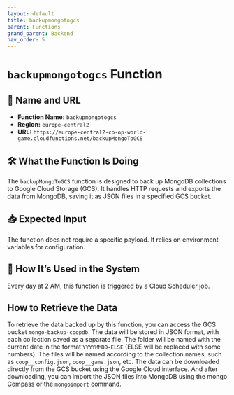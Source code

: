 ```yaml
---
layout: default
title: backupmongotogcs
parent: Functions
grand_parent: Backend
nav_order: 5
---
```


# `backupmongotogcs` Function

## 🔗 Name and URL

- **Function Name:** `backupmongotogcs`
- **Region:** `europe-central2`
- **URL:** `https://europe-central2-co-op-world-game.cloudfunctions.net/backupMongoToGCS`

## 🛠️ What the Function Is Doing

The `backupMongoToGCS` function is designed to back up MongoDB collections to Google Cloud Storage (GCS). It handles HTTP requests and exports the data from MongoDB, saving it as JSON files in a specified GCS bucket.

## 📥 Expected Input

The function does not require a specific payload. It relies on environment variables for configuration.

## 🔄 How It’s Used in the System

Every day at 2 AM, this function is triggered by a Cloud Scheduler job.

## How to Retrieve the Data

To retrieve the data backed up by this function, you can access the GCS bucket `mongo-backup-coopdb`. The data will be stored in JSON format, with each collection saved as a separate file. The folder will be named with the current date in the format `YYYYMMDD-ELSE` (ELSE will be replaced with some numbers).
The files will be named according to the collection names, such as `coop__config.json`, `coop__game.json`, etc.
The data can be downloaded directly from the GCS bucket using the Google Cloud interface. And after downloading, you can import the JSON files into MongoDB using the mongo Compass or the `mongoimport` command.
